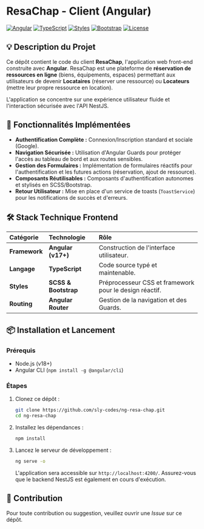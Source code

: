 # ResaChap - Client (Angular)

[![Angular](https://img.shields.io/badge/Angular-17%2B-red?logo=angular)](https://angular.io/)
[![TypeScript](https://img.shields.io/badge/TypeScript-4.9%2B-blue?logo=typescript)](https://www.typescriptlang.org/)
[![Styles](https://img.shields.io/badge/Styles-SCSS-CC6699?logo=sass)](https://sass-lang.com/)
[![Bootstrap](https://img.shields.io/badge/Framework-Bootstrap-7952B3?logo=bootstrap)](https://getbootstrap.com/)
[![License](https://img.shields.io/badge/License-MIT-blue.svg)](LICENSE)

## 💡 Description du Projet

Ce dépôt contient le code du client **ResaChap**, l'application web front-end construite avec **Angular**. ResaChap est une plateforme de **réservation de ressources en ligne** (biens, équipements, espaces) permettant aux utilisateurs de devenir **Locataires** (réserver une ressource) ou **Locateurs** (mettre leur propre ressource en location).

L'application se concentre sur une expérience utilisateur fluide et l'interaction sécurisée avec l'API NestJS.

## 🚀 Fonctionnalités Implémentées

* **Authentification Complète :** Connexion/Inscription standard et sociale (Google).
* **Navigation Sécurisée :** Utilisation d'Angular Guards pour protéger l'accès au tableau de bord et aux routes sensibles.
* **Gestion des Formulaires :** Implémentation de formulaires réactifs pour l'authentification et les futures actions (réservation, ajout de ressource).
* **Composants Réutilisables :** Composants d'authentification autonomes et stylisés en SCSS/Bootstrap.
* **Retour Utilisateur :** Mise en place d'un service de toasts (`ToastService`) pour les notifications de succès et d'erreurs.

## 🛠️ Stack Technique Frontend

| Catégorie | Technologie | Rôle |
| :--- | :--- | :--- |
| **Framework** | **Angular (v17+)** | Construction de l'interface utilisateur. |
| **Langage** | **TypeScript** | Code source typé et maintenable. |
| **Styles** | **SCSS & Bootstrap** | Préprocesseur CSS et framework pour le design réactif. |
| **Routing** | **Angular Router** | Gestion de la navigation et des Guards. |

## 📦 Installation et Lancement

### Prérequis

* Node.js (v18+)
* Angular CLI (`npm install -g @angular/cli`)

### Étapes

1.  Clonez ce dépôt :
    ```bash
    git clone https://github.com/sly-codes/ng-resa-chap.git
    cd ng-resa-chap
    ```
2.  Installez les dépendances :
    ```bash
    npm install
    ```
3.  Lancez le serveur de développement :
    ```bash
    ng serve -o
    ```
    L'application sera accessible sur `http://localhost:4200/`. Assurez-vous que le backend NestJS est également en cours d'exécution.

## 🤝 Contribution

Pour toute contribution ou suggestion, veuillez ouvrir une *Issue* sur ce dépôt.